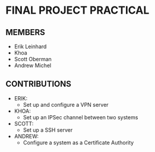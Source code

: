 # FINAL PROJECT PRACTICAL

## MEMBERS
- Erik Leinhard
- Khoa
- Scott Oberman
- Andrew Michel

## CONTRIBUTIONS
- ERIK:
	- Set up and configure a VPN server
- KHOA:
	- Set up an IPSec channel between two systems 
- SCOTT:
	- Set up a SSH server 
- ANDREW:
	- Configure a system as a Certificate Authority 

